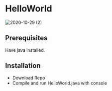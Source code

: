 # HelloWorld

![2020-10-29 (2)](https://user-images.githubusercontent.com/54592463/97548879-0011f180-19d0-11eb-8733-04f3597f4f71.png)

## Prerequisites

Have java installed.

## Installation 

- Download Repo
- Compile and run HelloWorld.java with console
